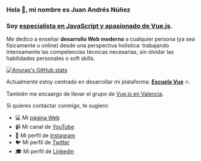 ### Hola 👋, mi nombre es Juan Andrés Núñez
### Soy [especialista en JavaScript y apasionado de Vue.js](https://wmedia.es/acerca-de-juan-andres-nunez-juanwmedia/). 

Me dedico a enseñar **desarrollo Web moderno** a cualquier persona (ya sea físicamente u online) desde una perspectiva holística: trabajando intensamente las competencias técnicas necesarias, sin olvidar las habilidades personales o soft skills.

[![Anurag's GitHub stats](https://github-readme-stats.vercel.app/api?username=juanwmedia&show_icons=true&theme=radical)](https://github.com/anuraghazra/github-readme-stats)

Actualmente estoy centrado en desarrollar mi plataforma: [**Escuela Vue**](https://escuelavue.es/) 🔥.

También me encaargo de llevar el grupo de [Vue.js en Valencia](https://vuejsvalencia.com/).

Si quieres contactar conmigo, te sugiero:
- 💻 Mi [página Web](https://wmedia.es/)
- 📹 Mi canal de [YouTube](https://www.youtube.com/juanwmedia?sub_confirmation=1)
- 🌄 Mi perfil de [Instagram](https://www.instagram.com/juanwmedia/)
- 🐦 Mi perfil de [Twitter](https://twitter.com/juanwmedia)
- 🎓 Mi perfil de [Linkedin](https://www.linkedin.com/in/juanwmedia/)
